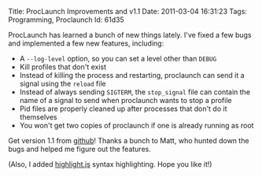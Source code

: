 Title: ProcLaunch Improvements and v1.1
Date:  2011-03-04 16:31:23
Tags:  Programming, Proclaunch
Id:    61d35

ProcLaunch has learned a bunch of new things lately. I've fixed a few bugs and implemented a few new features, including:

 * A `--log-level` option, so you can set a level other than `DEBUG`
 * Kill profiles that don't exist
 * Instead of killing the process and restarting, proclaunch can send it a signal using the `reload` file
 * Instead of always sending `SIGTERM`, the `stop_signal` file can contain the name of a signal to send when proclaunch wants to stop a profile
 * Pid files are properly cleaned up after processes that don't do it themselves
 * You won't get two copies of proclaunch if one is already running as root

Get version 1.1 from [github][proclaunch]! Thanks a bunch to Matt, who hunted down the bugs and helped me figure out the features.

(Also, I added [highlight.js][] syntax highlighting. Hope you like it!)

[proclaunch]:   http://github.com/peterkeen/proclaunch
[highlight.js]: http://softwaremaniacs.org/soft/highlight/en/
